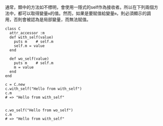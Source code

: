 通常，類中的方法如不標明，會使用一隱式的self作為接收者。所以在下列兩個方法中，都可以取得變量`m`的值。然而，如果是要賦值給變量`m`，則必須顯示的調用，否則會被認為是局部變量，而無法賦值。

```
class C
  attr_accessor :m
  def with_self(value)
    puts m    # self.m
    self.m = value
  end

  def wo_self(value)
    puts m    # self.m
    m = value
  end
end

c = C.new
c.with_self("Hello from with_self")
c.m
# => "Hello from with_self"


c.wo_self("Hello from wo_self")
c.m
# => "Hello from with_self"

```